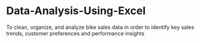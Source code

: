 # Data-Analysis-Using-Excel
To clean, organize, and analyze bike sales data in order to identify key sales trends, customer preferences and performance insights
